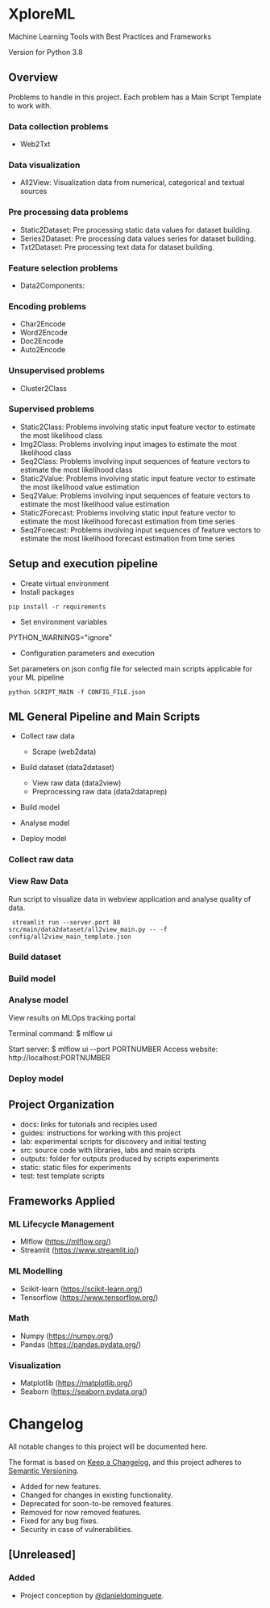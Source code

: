 # XploreML
Machine Learning Tools with Best Practices and Frameworks

Version for Python 3.8

## Overview 

Problems to handle in this project. Each problem has a Main Script Template to work with.

### Data collection problems

-  Web2Txt

### Data visualization

- All2View: Visualization data from numerical, categorical and textual sources

### Pre processing data problems

- Static2Dataset: Pre processing static data values for dataset building.
- Series2Dataset: Pre processing data values series for dataset building. 
- Txt2Dataset: Pre processing text data for dataset building.

### Feature selection problems

- Data2Components: 

### Encoding problems

- Char2Encode
- Word2Encode
- Doc2Encode
- Auto2Encode

### Unsupervised problems

- Cluster2Class

### Supervised problems

- Static2Class: Problems involving static input feature vector to estimate the most likelihood class 
- Img2Class: Problems involving input images to estimate the most likelihood class
- Seq2Class: Problems involving input sequences of feature vectors to estimate the most likelihood class 
- Static2Value: Problems involving static input feature vector to estimate the most likelihood value estimation 
- Seq2Value: Problems involving input sequences of feature vectors to estimate the most likelihood value estimation 
- Static2Forecast: Problems involving static input feature vector to estimate the most likelihood forecast estimation from time series
- Seq2Forecast: Problems involving input sequences of feature vectors to estimate the most likelihood forecast estimation from time series

## Setup and execution pipeline

- Create virtual environment
- Install packages

```pip install -r requirements```

- Set environment variables

PYTHON_WARNINGS="ignore"

- Configuration parameters and execution

Set parameters on json config file for selected main scripts applicable for your ML pipeline 

```python SCRIPT_MAIN -f CONFIG_FILE.json```

## ML General Pipeline and Main Scripts

- Collect raw data 
    - Scrape (web2data)
- Build dataset (data2dataset)
    - View raw data (data2view)
    - Preprocessing raw data (data2dataprep)

- Build model
- Analyse model
- Deploy model

### Collect raw data  

### View Raw Data

Run script to visualize data in webview application and analyse quality of data.

``` streamlit run --server.port 80  src/main/data2dataset/all2view_main.py -- -f config/all2view_main_template.json```


### Build dataset

### Build model

### Analyse model

View results on MLOps tracking portal

Terminal command: $ mlflow ui

Start server: $ mlflow ui --port PORTNUMBER
Access website: http://localhost:PORTNUMBER 

### Deploy model


## Project Organization

- docs: links for tutorials and reciples used 
- guides: instructions for working with this project 
- lab: experimental scripts for discovery and initial testing
- src: source code with libraries, labs and main scripts
- outputs: folder for outputs produced by scripts experiments 
- static: static files for experiments 
- test: test template scripts   

## Frameworks Applied

### ML Lifecycle Management

- Mlflow (https://mlflow.org/)
- Streamlit (https://www.streamlit.io/)

### ML Modelling

- Scikit-learn (https://scikit-learn.org/)
- Tensorflow (https://www.tensorflow.org/) 

### Math 

- Numpy (https://numpy.org/)
- Pandas (https://pandas.pydata.org/)

### Visualization

- Matplotlib (https://matplotlib.org/)
- Seaborn (https://seaborn.pydata.org/)

# Changelog
All notable changes to this project will be documented here.

The format is based on [Keep a Changelog](https://keepachangelog.com/en/1.0.0/),
and this project adheres to [Semantic Versioning](https://semver.org/spec/v2.0.0.html).

- Added for new features.
- Changed for changes in existing functionality.
- Deprecated for soon-to-be removed features.
- Removed for now removed features.
- Fixed for any bug fixes.
- Security in case of vulnerabilities.

## [Unreleased]

### Added
- Project conception by [@danieldominguete](https://github.com/danieldominguete).

